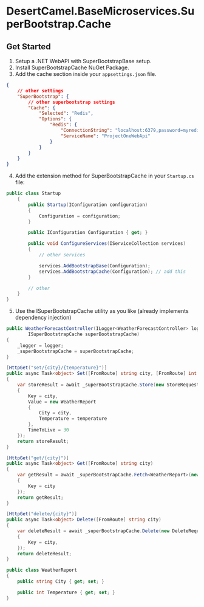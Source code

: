 # DesertCamel.BaseMicroservices.SuperBootstrap.Cache

## Get Started

1. Setup a .NET WebAPI with SuperBootstrapBase setup.
2. Install SuperBootstrapCache NuGet Package.
3. Add the cache section inside your `appsettings.json` file.
```json
{
    // other settings
    "SuperBootstrap": {
        // other superbootstrap settings
        "Cache": {
            "Selected": "Redis",
            "Options": {
                "Redis": {
                    "ConnectionString": "localhost:6379,password=myredispassword,abortConnect=false",
                    "ServiceName": "ProjectOneWebApi"
                }
            }
        }
    }
}
```

4. Add the extension method for SuperBootstrapCache in your `Startup.cs` file:
```c#
public class Startup
    {
        public Startup(IConfiguration configuration)
        {
            Configuration = configuration;
        }

        public IConfiguration Configuration { get; }

        public void ConfigureServices(IServiceCollection services)
        {
            // other services

            services.AddBootstrapBase(Configuration);
            services.AddBootstrapCache(Configuration); // add this
        }

        // other
    }
}
```

5. Use the ISuperBootstrapCache utility as you like (already implements dependency injection)

```c#
public WeatherForecastController(ILogger<WeatherForecastController> logger,
        ISuperBootstrapCache superBootstrapCache)
{
    _logger = logger;
    _superBootstrapCache = superBootstrapCache;
}

[HttpGet("set/{city}/{temperature}")]
public async Task<object> Set([FromRoute] string city, [FromRoute] int temperature)
{
    var storeResult = await _superBootstrapCache.Store(new StoreRequest
    {
        Key = city,
        Value = new WeatherReport
        {
            City = city,
            Temperature = temperature
        },
        TimeToLive = 30
    });
    return storeResult;
}

[HttpGet("get/{city}")]
public async Task<object> Get([FromRoute] string city)
{
    var getResult = await _superBootstrapCache.Fetch<WeatherReport>(new FetchRequest
    {
        Key = city
    });
    return getResult;
}

[HttpGet("delete/{city}")]
public async Task<object> Delete([FromRoute] string city)
{
    var deleteResult = await _superBootstrapCache.Delete(new DeleteRequest
    {
        Key = city,
    });
    return deleteResult;
}

public class WeatherReport
{
    public string City { get; set; }

    public int Temperature { get; set; }
}
```